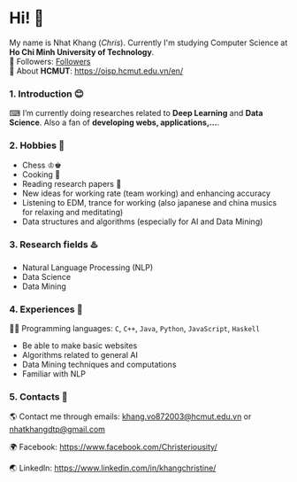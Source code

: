 # Hi! 📌

My name is Nhat Khang (_Chris_). Currently I'm studying Computer Science at **Ho Chi Minh University of Technology**.  
📢  Followers: [Followers](https://github.com/nhatkhangcs?tab=followers) <br>
📢  About **HCMUT**: https://oisp.hcmut.edu.vn/en/

### 1. Introduction 😊
⌨ I’m currently doing researches related to **Deep Learning** and **Data Science**. Also a fan of **developing webs, applications,...**.

### 2. Hobbies 💍
- Chess ♔♚
- Cooking 🧒
- Reading research papers 💭
- New ideas for working rate (team working) and enhancing accuracy
- Listening to EDM, trance for working (also japanese and china musics for relaxing and meditating)
- Data structures and algorithms (especially for AI and Data Mining)

### 3. Research fields ♨️

- Natural Language Processing (NLP)
- Data Science
- Data Mining

### 4. Experiences 🌅

👌🏼 Programming languages: `C`, `C++`, `Java`, `Python`, `JavaScript`, `Haskell`
- Be able to make basic websites
- Algorithms related to general AI
- Data Mining techniques and computations
- Familiar with NLP

### 5. Contacts 📧
🌎 Contact me through emails: khang.vo872003@hcmut.edu.vn or nhatkhangdtp@gmail.com

🌍 Facebook: https://www.facebook.com/Christeriousity/

🌏 Linkedln: https://www.linkedin.com/in/khangchristine/
